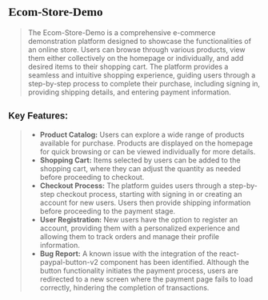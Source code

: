 <h1><font size="+2" face="Verdana">Ecom-Store-Demo</font></h1>
<blockquote>
    <p>The Ecom-Store-Demo is a comprehensive e-commerce demonstration platform designed to showcase the functionalities of an online store. Users can browse through various products, view them either collectively on the homepage or individually, and add desired items to their shopping cart. The platform provides a seamless and intuitive shopping experience, guiding users through a step-by-step process to complete their purchase, including signing in, providing shipping details, and entering payment information.</p>
</blockquote>
<h2><font size="+1" face="Arial">Key Features:</font></h2>
<blockquote>
    <ul>
        <li><b>Product Catalog:</b> Users can explore a wide range of products available for purchase. Products are displayed on the homepage for quick browsing or can be viewed individually for more details.</li>
        <li><b>Shopping Cart:</b> Items selected by users can be added to the shopping cart, where they can adjust the quantity as needed before proceeding to checkout.</li>
        <li><b>Checkout Process:</b> The platform guides users through a step-by-step checkout process, starting with signing in or creating an account for new users. Users then provide shipping information before proceeding to the payment stage.</li>
        <li><b>User Registration:</b> New users have the option to register an account, providing them with a personalized experience and allowing them to track orders and manage their profile information.</li>
        <li><b>Bug Report:</b> A known issue with the integration of the react-paypal-button-v2 component has been identified. Although the button functionality initiates the payment process, users are redirected to a new screen where the payment page fails to load correctly, hindering the completion of transactions.</li>
    </ul>
</blockquote>
